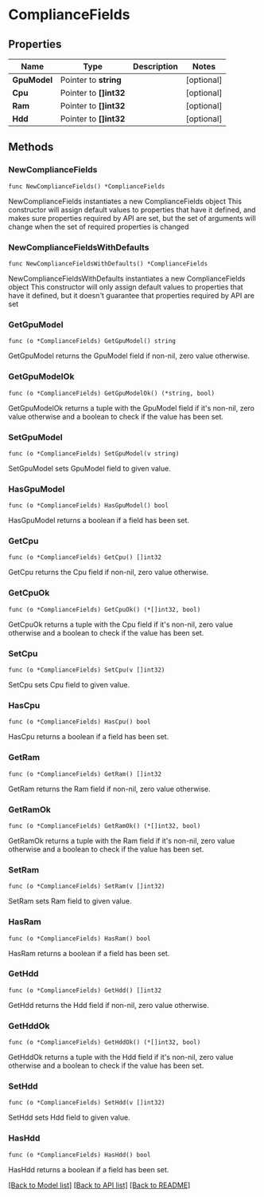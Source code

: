 # ComplianceFields

## Properties

Name | Type | Description | Notes
------------ | ------------- | ------------- | -------------
**GpuModel** | Pointer to **string** |  | [optional] 
**Cpu** | Pointer to **[]int32** |  | [optional] 
**Ram** | Pointer to **[]int32** |  | [optional] 
**Hdd** | Pointer to **[]int32** |  | [optional] 

## Methods

### NewComplianceFields

`func NewComplianceFields() *ComplianceFields`

NewComplianceFields instantiates a new ComplianceFields object
This constructor will assign default values to properties that have it defined,
and makes sure properties required by API are set, but the set of arguments
will change when the set of required properties is changed

### NewComplianceFieldsWithDefaults

`func NewComplianceFieldsWithDefaults() *ComplianceFields`

NewComplianceFieldsWithDefaults instantiates a new ComplianceFields object
This constructor will only assign default values to properties that have it defined,
but it doesn't guarantee that properties required by API are set

### GetGpuModel

`func (o *ComplianceFields) GetGpuModel() string`

GetGpuModel returns the GpuModel field if non-nil, zero value otherwise.

### GetGpuModelOk

`func (o *ComplianceFields) GetGpuModelOk() (*string, bool)`

GetGpuModelOk returns a tuple with the GpuModel field if it's non-nil, zero value otherwise
and a boolean to check if the value has been set.

### SetGpuModel

`func (o *ComplianceFields) SetGpuModel(v string)`

SetGpuModel sets GpuModel field to given value.

### HasGpuModel

`func (o *ComplianceFields) HasGpuModel() bool`

HasGpuModel returns a boolean if a field has been set.

### GetCpu

`func (o *ComplianceFields) GetCpu() []int32`

GetCpu returns the Cpu field if non-nil, zero value otherwise.

### GetCpuOk

`func (o *ComplianceFields) GetCpuOk() (*[]int32, bool)`

GetCpuOk returns a tuple with the Cpu field if it's non-nil, zero value otherwise
and a boolean to check if the value has been set.

### SetCpu

`func (o *ComplianceFields) SetCpu(v []int32)`

SetCpu sets Cpu field to given value.

### HasCpu

`func (o *ComplianceFields) HasCpu() bool`

HasCpu returns a boolean if a field has been set.

### GetRam

`func (o *ComplianceFields) GetRam() []int32`

GetRam returns the Ram field if non-nil, zero value otherwise.

### GetRamOk

`func (o *ComplianceFields) GetRamOk() (*[]int32, bool)`

GetRamOk returns a tuple with the Ram field if it's non-nil, zero value otherwise
and a boolean to check if the value has been set.

### SetRam

`func (o *ComplianceFields) SetRam(v []int32)`

SetRam sets Ram field to given value.

### HasRam

`func (o *ComplianceFields) HasRam() bool`

HasRam returns a boolean if a field has been set.

### GetHdd

`func (o *ComplianceFields) GetHdd() []int32`

GetHdd returns the Hdd field if non-nil, zero value otherwise.

### GetHddOk

`func (o *ComplianceFields) GetHddOk() (*[]int32, bool)`

GetHddOk returns a tuple with the Hdd field if it's non-nil, zero value otherwise
and a boolean to check if the value has been set.

### SetHdd

`func (o *ComplianceFields) SetHdd(v []int32)`

SetHdd sets Hdd field to given value.

### HasHdd

`func (o *ComplianceFields) HasHdd() bool`

HasHdd returns a boolean if a field has been set.


[[Back to Model list]](../README.md#documentation-for-models) [[Back to API list]](../README.md#documentation-for-api-endpoints) [[Back to README]](../README.md)


